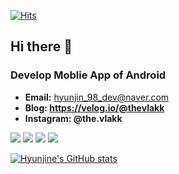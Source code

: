 <div align=left>	  
  
[![Hits](https://hits.seeyoufarm.com/api/count/incr/badge.svg?url=https%3A%2F%2Fgithub.com%2Fhyunjine&count_bg=%2379C83D&title_bg=%23555555&icon=&icon_color=%23E7E7E7&title=visitor&edge_flat=false)](https://hits.seeyoufarm.com)  
  
</div>

## Hi there 👋

### Develop Moblie App of Android
* **Email:** hyunjin_98_dev@naver.com
* **Blog: https://velog.io/@thevlakk**
* **Instagram: @the.vlakk**

<p align="left">
  <img src="https://img.shields.io/badge/Android-3DDC84?style=flat-square&logo=Android&logoColor=white"/>
  <img src="https://img.shields.io/badge/Kotlin-7F52FF?style=flat-square&logo=Kotlin&logoColor=white"/>
  <img src="https://img.shields.io/badge/ReactiveX-B7178C?style=flat-square&logo=ReactiveX&logoColor=white"/>  
  <img src="https://img.shields.io/badge/Git-F05032?style=flat-square&logo=Git&logoColor=white"/>    
</p>

[![Hyunjine's GitHub stats](https://github-readme-stats.vercel.app/api?username=hyunjine)](https://github.com/anuraghazra/github-readme-stats)
